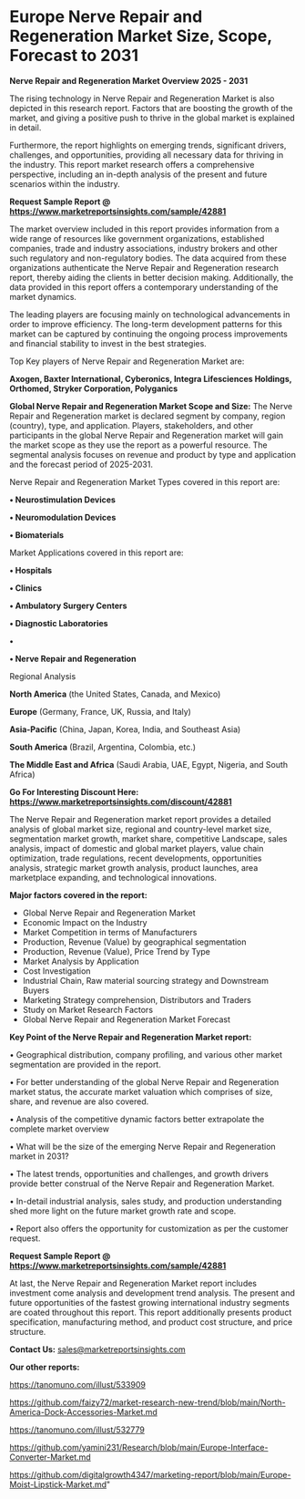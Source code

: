 # Europe Nerve Repair and Regeneration Market Size, Scope, Forecast to 2031

<Strong> Nerve Repair and Regeneration Market Overview 2025 - 2031</strong>

The rising technology in Nerve Repair and Regeneration Market is also depicted in this research report. Factors that are boosting the growth of the market, and giving a positive push to thrive in the global market is explained in detail.

Furthermore, the report highlights on emerging trends, significant drivers, challenges, and opportunities, providing all necessary data for thriving in the industry. This report market research offers a comprehensive perspective, including an in-depth analysis of the present and future scenarios within the industry.

<strong>Request Sample Report @ <a href=https://www.marketreportsinsights.com/sample/42881>https://www.marketreportsinsights.com/sample/42881</a></strong>

The market overview included in this report provides information from a wide range of resources like government organizations, established companies, trade and industry associations, industry brokers and other such regulatory and non-regulatory bodies. The data acquired from these organizations authenticate the Nerve Repair and Regeneration research report, thereby aiding the clients in better decision making. Additionally, the data provided in this report offers a contemporary understanding of the market dynamics.

The leading players are focusing mainly on technological advancements in order to improve efficiency. The long-term development patterns for this market can be captured by continuing the ongoing process improvements and financial stability to invest in the best strategies.

Top Key players of Nerve Repair and Regeneration Market are:

<strong>Axogen, Baxter International, Cyberonics, Integra Lifesciences Holdings, Orthomed, Stryker Corporation, Polyganics</strong>

<strong><b>Global Nerve Repair and Regeneration Market Scope and Size:</b></strong>
The Nerve Repair and Regeneration market is declared segment by company, region (country), type, and application. Players, stakeholders, and other participants in the global Nerve Repair and Regeneration market will gain the market scope as they use the report as a powerful resource. The segmental analysis focuses on revenue and product by type and application and the forecast period of 2025-2031.

Nerve Repair and Regeneration Market Types covered in this report are:

<strong>•  Neurostimulation Devices

•  Neuromodulation Devices

•  Biomaterials</strong>

Market Applications covered in this report are:

<strong>•  Hospitals

•  Clinics

•  Ambulatory Surgery Centers

•  Diagnostic Laboratories

•  

•  Nerve Repair and Regeneration</strong> 

Regional Analysis

<strong>North America</strong> (the United States, Canada, and Mexico)

<strong>Europe</strong> (Germany, France, UK, Russia, and Italy)

<strong>Asia-Pacific</strong> (China, Japan, Korea, India, and Southeast Asia)

<strong>South America</strong> (Brazil, Argentina, Colombia, etc.)

<strong>The Middle East and Africa</strong> (Saudi Arabia, UAE, Egypt, Nigeria, and South Africa)

<strong>Go For Interesting Discount Here: <a href=https://www.marketreportsinsights.com/discount/42881>https://www.marketreportsinsights.com/discount/42881</a></strong>

The Nerve Repair and Regeneration market report provides a detailed analysis of global market size, regional and country-level market size, segmentation market growth, market share, competitive Landscape, sales analysis, impact of domestic and global market players, value chain optimization, trade regulations, recent developments, opportunities analysis, strategic market growth analysis, product launches, area marketplace expanding, and technological innovations.

<strong><b>Major factors covered in the report:</b></strong>
<ul>
  <li>Global Nerve Repair and Regeneration Market </li>
  <li>Economic Impact on the Industry</li>
  <li>Market Competition in terms of Manufacturers</li>
  <li>Production, Revenue (Value) by geographical segmentation</li>
  <li>Production, Revenue (Value), Price Trend by Type</li>
  <li>Market Analysis by Application</li>
  <li>Cost Investigation</li>
  <li>Industrial Chain, Raw material sourcing strategy and Downstream Buyers</li>
  <li>Marketing Strategy comprehension, Distributors and Traders</li>
  <li>Study on Market Research Factors</li>
  <li>Global Nerve Repair and Regeneration Market Forecast</li>
</ul>

<strong><b>Key Point of the Nerve Repair and Regeneration Market report:</b></strong>

• Geographical distribution, company profiling, and various other market segmentation are provided in the report.

• For better understanding of the global Nerve Repair and Regeneration market status, the accurate market valuation which comprises of size, share, and revenue are also covered.

• Analysis of the competitive dynamic factors better extrapolate the complete market overview

• What will be the size of the emerging Nerve Repair and Regeneration market in 2031?

• The latest trends, opportunities and challenges, and growth drivers provide better construal of the Nerve Repair and Regeneration Market.

• In-detail industrial analysis, sales study, and production understanding shed more light on the future market growth rate and scope.

• Report also offers the opportunity for customization as per the customer request.

<strong>Request Sample Report @ <a href=https://www.marketreportsinsights.com/sample/42881>https://www.marketreportsinsights.com/sample/42881</a></strong>

At last, the Nerve Repair and Regeneration Market report includes investment come analysis and development trend analysis. The present and future opportunities of the fastest growing international industry segments are coated throughout this report. This report additionally presents product specification, manufacturing method, and product cost structure, and price structure.

<strong>Contact Us:</strong>
sales@marketreportsinsights.com

<strong>Our other reports:</strong>

<a href=https://tanomuno.com/illust/533909>https://tanomuno.com/illust/533909</a>

<a href=https://github.com/faizy72/market-research-new-trend/blob/main/North-America-Dock-Accessories-Market.md>https://github.com/faizy72/market-research-new-trend/blob/main/North-America-Dock-Accessories-Market.md</a>

<a href=https://tanomuno.com/illust/532779>https://tanomuno.com/illust/532779</a>

<a href=https://github.com/yamini231/Research/blob/main/Europe-Interface-Converter-Market.md>https://github.com/yamini231/Research/blob/main/Europe-Interface-Converter-Market.md</a>

<a href=https://github.com/digitalgrowth4347/marketing-report/blob/main/Europe-Moist-Lipstick-Market.md>https://github.com/digitalgrowth4347/marketing-report/blob/main/Europe-Moist-Lipstick-Market.md</a>"
